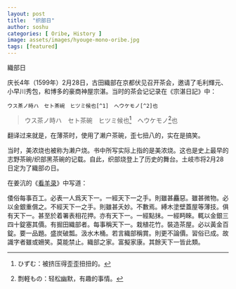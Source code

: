 ```yaml
---
layout: post
title:  "织部日"
author: soshu
categories: [ Oribe, History ]
image: assets/images/hyouge-mono-oribe.jpg
tags: [featured]
---
```


織部日

庆长4年（1599年）2月28日，古田織部在京都伏见召开茶会，邀请了毛利輝元、小早川秀包，和博多的豪商神屋宗湛。当时的茶会记记录在《宗湛日記》中：

```
ウス茶ノ時ハ　セト茶碗　ヒツミ候也[^1]　へウケモノ[^2]也
```
> ウス茶ノ時ハ　セト茶碗　ヒツミ候也[^1]　へウケモノ[^2]也

翻译过来就是，在薄茶时，使用了濑户茶碗，歪七扭八的，实在是搞笑。

[^1]: ひずむ：被挤压得歪歪扭扭的。
[^2]: 剽軽もの：轻松幽默，有趣的事情。

当时，美浓烧也被称为濑户烧。书中所写实际上指的是美浓烧。这也是史上最早的志野茶碗/织部黑茶碗的记载。自此，织部烧登上了历史的舞台。土岐市将2月28日定为了織部の日。

在姜沆的《[看羊录](http://m.blog.daum.net/_blog/_m/articleView.do?blogid=0JhIe&articleno=8767670)》中写道：

倭俗每事百工。必表一人爲天下一。一經天下一之手。則雖甚麤惡。雖甚微物。必以金銀重償之。不經天下一之手。則雖甚夭妙。不數焉。縛木塗壁蓋屋等薄技。俱有天下一。甚至於着署表相花押。亦有天下一。一經點抹。一經眄睞。輒以金銀三四十錠塞其價。有掘田織部者。每事稱天下一。栽植花竹。裝造茶屋。必以黃金百錠。要一品題。盛炭破瓢。汲水木桶。若言織部稱賞。則更不論價。習俗已成。故識字者雖或姍笑。莫能禁止。織部之家。富擬家康。其餘天下一皆此類。
